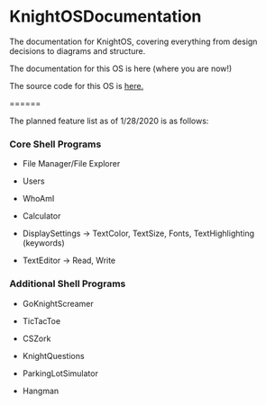 # KnightOSDocumentation
The documentation for KnightOS, covering everything from design decisions to diagrams and structure.

The documentation for this OS is here (where you are now!)

The source code for this OS is [here.](https://github.com/MrJellimann/KnightOS)

======

The planned feature list as of 1/28/2020 is as follows:

### Core Shell Programs
  
  * File Manager/File Explorer
  
  * Users
      
  * WhoAmI
  
  * Calculator
  
  * DisplaySettings
 -> TextColor, TextSize, Fonts, TextHighlighting (keywords)
  
  * TextEditor
 -> Read, Write

### Additional Shell Programs

  * GoKnightScreamer
  
  * TicTacToe
  
  * CSZork
  
  * KnightQuestions
  
  * ParkingLotSimulator
  
  * Hangman
